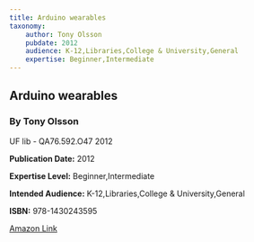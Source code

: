 ```yaml
---
title: Arduino wearables
taxonomy:
	author: Tony Olsson
	pubdate: 2012
	audience: K-12,Libraries,College & University,General
	expertise: Beginner,Intermediate
---
```

## Arduino wearables
### By Tony Olsson
UF lib - QA76.592.O47 2012 

**Publication Date:** 2012

**Expertise Level:** Beginner,Intermediate

**Intended Audience:** K-12,Libraries,College & University,General

**ISBN:** 978-1430243595

[Amazon Link](https://www.amazon.com/Arduino-Wearables-Technology-Action-Olsson/dp/1430243597)
